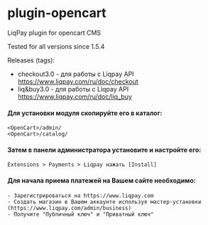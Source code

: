 plugin-opencart
===============

LiqPay plugin for opencart CMS

Tested for all versions since 1.5.4

Releases (tags):
- checkout3.0 - для работы с Liqpay API https://www.liqpay.com/ru/doc/checkout
- liq&buy3.0 - для работы с Liqpay API https://www.liqpay.com/ru/doc/liq_buy

#### Для установки модуля скопируйте его в каталог: ####

```
<OpenCart>/admin/
<OpenCart>/catalog/
```

#### Затем в панели администратора установите и настройте его: ####

```
Extensions > Payments > Liqpay нажать [Install]
```


#### Для начала приема платежей на Вашем сайте необходимо: ####
    - Зарегистрироваться на https://www.liqpay.com
    - Создать магазин в Вашем аккаунте используя мастер-установки (https://www.liqpay.com/admin/business)
    - Получите "Публичный ключ" и "Приватный ключ"
